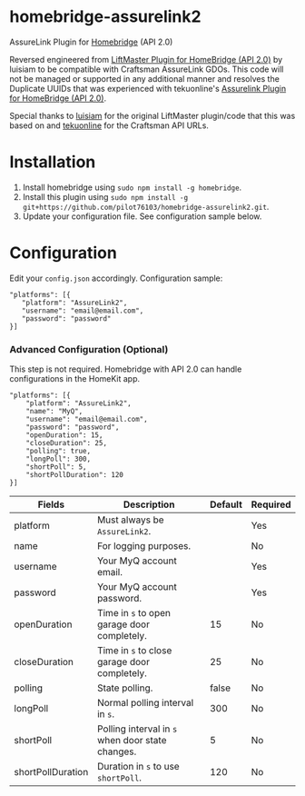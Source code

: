 # homebridge-assurelink2
AssureLink Plugin for [Homebridge](https://github.com/nfarina/homebridge) (API 2.0)

Reversed engineered from [LiftMaster Plugin for HomeBridge (API 2.0)](https://github.com/luisiam/homebridge-liftmaster2) by luisiam to be compatible with Craftsman AssureLink GDOs. This code will not be managed or supported in any additional manner and resolves the Duplicate UUIDs that was experienced with tekuonline's [Assurelink Plugin for HomeBridge (API 2.0)](https://github.com/tekuonline/homebridge-assurelink2).

Special thanks to [luisiam](https://github.com/luisiam) for the original LiftMaster plugin/code that this was based on and [tekuonline](https://github.com/tekuonline) for the Craftsman API URLs.

# Installation
1. Install homebridge using `sudo npm install -g homebridge`.
2. Install this plugin using `sudo npm install -g git+https://github.com/pilot76103/homebridge-assurelink2.git`.
3. Update your configuration file. See configuration sample below.

# Configuration
Edit your `config.json` accordingly. Configuration sample:
 ```
"platforms": [{
    "platform": "AssureLink2",
    "username": "email@email.com",
    "password": "password"
}]
```

### Advanced Configuration (Optional)
This step is not required. Homebridge with API 2.0 can handle configurations in the HomeKit app.
```
"platforms": [{
    "platform": "AssureLink2",
    "name": "MyQ",
    "username": "email@email.com",
    "password": "password",
    "openDuration": 15,
    "closeDuration": 25,
    "polling": true,
    "longPoll": 300,
    "shortPoll": 5,
    "shortPollDuration": 120
}]

```

| Fields            | Description                                      | Default | Required |
|-------------------|--------------------------------------------------|---------|----------|
| platform          | Must always be `AssureLink2`.                    |         | Yes      |
| name              | For logging purposes.                            |         | No       |
| username          | Your MyQ account email.                          |         | Yes      |
| password          | Your MyQ account password.                       |         | Yes      |
| openDuration      | Time in `s` to open garage door completely.      | 15      | No       |
| closeDuration     | Time in `s` to close garage door completely.     | 25      | No       |
| polling           | State polling.                                   | false   | No       |
| longPoll          | Normal polling interval in `s`.                  | 300     | No       |
| shortPoll         | Polling interval in `s` when door state changes. | 5       | No       |
| shortPollDuration | Duration in `s` to use `shortPoll`.              | 120     | No       |